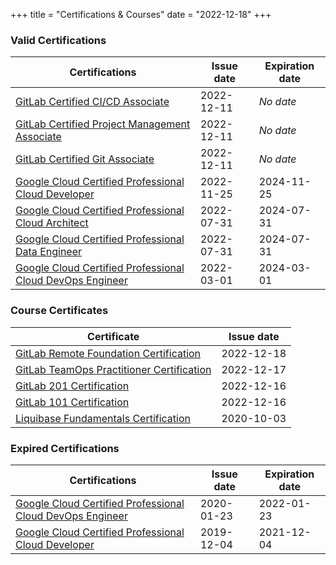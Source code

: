 +++
title = "Certifications & Courses"
date = "2022-12-18"
+++

### Valid Certifications

| Certifications | Issue date | Expiration date |
| - | - | - |
| [GitLab Certified CI/CD Associate](https://www.credly.com/badges/2213767c-2dbe-4d4d-97c1-9f074e72f113) | 2022-12-11 | _No date_ |
| [GitLab Certified Project Management Associate](https://www.credly.com/badges/582b3875-f092-4ef1-8e88-4f32f144de09) | 2022-12-11 | _No date_ |
| [GitLab Certified Git Associate](https://www.credly.com/badges/ab36f29b-e0df-4b1b-b715-cb2891dd66cb) | 2022-12-11 | _No date_ |
| [Google Cloud Certified Professional Cloud Developer](https://www.credential.net/db06ee92-9527-4539-8db4-de30c842ce49) | 2022-11-25 | 2024-11-25 |
| [Google Cloud Certified Professional Cloud Architect](https://www.credential.net/a0700ef2-8b2a-4894-af3c-fc0435dbb067) | 2022-07-31 | 2024-07-31 |
| [Google Cloud Certified Professional Data Engineer](https://www.credential.net/4c4bfd89-6851-4653-b6fb-2f8ac968fc15) | 2022-07-31 | 2024-07-31 |
| [Google Cloud Certified Professional Cloud DevOps Engineer](https://www.credential.net/3e0d0549-247d-4352-b772-92ed0c6cbca1) | 2022-03-01 | 2024-03-01 |

### Course Certificates

| Certificate | Issue date |
| - | - |
| [GitLab Remote Foundation Certification](/pdf/gitlab-remote-foundation-certificate.pdf) | 2022-12-18 |
| [GitLab TeamOps Practitioner Certification](/pdf/gitlab-teamops-practitioner-certificate.pdf) | 2022-12-17 |
| [GitLab 201 Certification](/pdf/gitlab-201-certificate.pdf) | 2022-12-16 |
| [GitLab 101 Certification](/pdf/gitlab-101-certificate.pdf) | 2022-12-16 |
| [Liquibase Fundamentals Certification](https://www.credential.net/f862c9f2-da5b-4c92-bdc5-405c363deb8e#gs.ral1oq) | 2020-10-03 |

### Expired Certifications

| Certifications | Issue date | Expiration date |
| - | - | - |
| [Google Cloud Certified Professional Cloud DevOps Engineer](https://www.credential.net/c102e08e-597d-4a80-be2d-95ded26e3867) | 2020-01-23 | 2022-01-23      |
| [Google Cloud Certified Professional Cloud Developer](https://www.credential.net/186d7c68-966e-417d-9b15-7ea693414957) | 2019-12-04 | 2021-12-04      |
